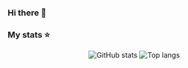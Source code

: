 ### Hi there 👋

### My stats ⭐

<div align="center">
<img alt="GitHub stats" src="https://github-readme-stats.vercel.app/api?username=navpav2002&show_icons=true&theme=transparent"/>
<img alt="Top langs" src="https://github-readme-stats.vercel.app/api/top-langs/?username=navpav2002&layout=compact&&langs_count=8"/>
</div>

